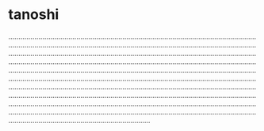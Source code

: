# tanoshi
...............................................................................................................................................................................................................................................................................................................................................................................................................................................................................................................................................................................................................................................................................................................................................................................................................................................................................................................................................................................................................................................................................................................................................................................................................................................................................................................................................................
